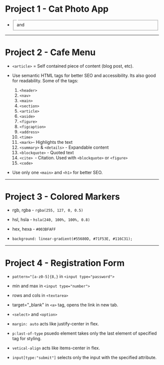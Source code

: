 # Project 1 - Cat Photo App

+ <fieldset> and <legend>

--- 

# Project 2 - Cafe Menu

+ `<article>` = Self contained piece of content (blog post, etc).

+ Use semantic HTML tags for better SEO and accessibility. Its also good for readability. Some of the tags:
    1. `<header>`
    2. `<nav>`
    3. `<main>`
    4. `<section>`
    5. `<article>`
    6. `<aside>`
    7. `<figure>`
    8. `<figcaption>`
    9. `<address>`
    10. `<time>`
    11. `<mark>`- Highlights the text
    12. `<summary>` & `<details>` - Expandable content
    13. `<blockquote>` - Quoted text
    14. `<cite> `- Citation. Used with `<blockquote>` or `<figure>`
    15. `<code>`

+ Use only one `<main>` and `<h1>` for better SEO.

---

# Project 3 - Colored Markers

+ rgb, rgba - `rgba(255, 127, 0, 0.5)`
+ hsl, hsla - `hsla(240, 100%, 100%, 0.8)`
+ hex, hexa - `#003BFAFF`

+ `background: linear-gradient(#55680D, #71F53E, #116C31);`

---

# Project 4 - Registration Form

+ `pattern="[a-z0-5]{8,}` in `<input type="password">`
+ min and max in `<input type="number">`
+ rows and cols in `<textarea>` 
+ target="_blank" in `<a>` tag, opens the link in new tab.

+ `<select>` and `<option>`

+ `margin: auto` acts like justify-center in flex.
+ `p:last-of-type` psuedo element takes only the last element of specified tag for styling.
+ `vetical-align` acts like items-center in flex.
+ `input[type:"submit"]` selects only the input with the specified attribute.

